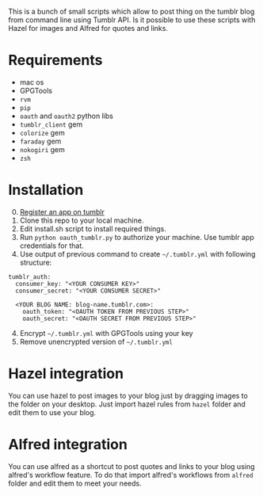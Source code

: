 This is a bunch of small scripts which allow to post thing on the tumblr blog from command line using Tumblr API. Is it possible to use these scripts with Hazel for images and Alfred for quotes and links.

# Requirements
- mac os
- GPGTools
- `rvm`
- `pip`
- `oauth` and `oauth2` python libs
- `tumblr_client` gem
- `colorize` gem
- `faraday` gem
- `nokogiri` gem
- `zsh`

# Installation

0. [Register an app on tumblr](https://www.tumblr.com/docs/en/api/v2)
0. Clone this repo to your local machine.
1. Edit install.sh script to install required things.
2. Run `python oauth_tumblr.py` to authorize your machine. Use tumblr app credentials for that.
3. Use output of previous command to create `~/.tumblr.yml` with following structure:
```
tumblr_auth:
  consumer_key: "<YOUR CONSUMER KEY>"
  consumer_secret: "<YOUR CONSUMER SECRET>"

  <YOUR BLOG NAME: blog-name.tumblr.com>:
    oauth_token: "<OAUTH TOKEN FROM PREVIOUS STEP>"
    oauth_secret: "<OAUTH SECRET FROM PREVIOUS STEP>"
```
4. Encrypt `~/.tumblr.yml` with GPGTools using your key
5. Remove unencrypted version of `~/.tumblr.yml`

# Hazel integration

You can use hazel to post images to your blog just by dragging images to the folder on your desktop. Just import hazel rules from `hazel` folder and edit them to use your blog.

# Alfred integration

You can use alfred as a shortcut to post quotes and links to your blog using alfred's workflow feature. To do that import alfred's workflows from `alfred` folder and edit them to meet your needs.
